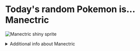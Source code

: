 # Today's random Pokemon is... Manectric

![Manectric shiny sprite](https://raw.githubusercontent.com/PokeAPI/sprites/master/sprites/pokemon/shiny/310.png)

<details>
<summary>Additional info about Manectric</summary>

| srpite type | image |
|------|------|
| back_default | ![Manectric back_default sprite](https://raw.githubusercontent.com/PokeAPI/sprites/master/sprites/pokemon/back/310.png) |
| back_shiny | ![Manectric back_shiny sprite](https://raw.githubusercontent.com/PokeAPI/sprites/master/sprites/pokemon/back/shiny/310.png) |
| front_default | ![Manectric front_default sprite](https://raw.githubusercontent.com/PokeAPI/sprites/master/sprites/pokemon/310.png) | </details>